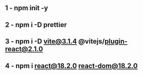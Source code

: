 ## 1 - npm init -y

## 2 - npm i -D prettier

## 3 - npm i -D vite@3.1.4 @vitejs/plugin-react@2.1.0

## 4 - npm i react@18.2.0 react-dom@18.2.0
